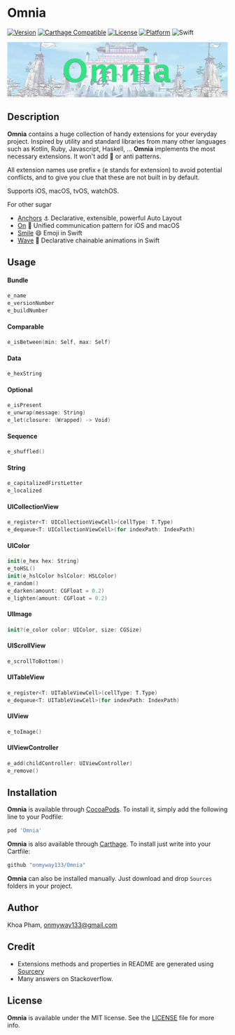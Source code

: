 # Omnia

[![Version](https://img.shields.io/cocoapods/v/Omnia.svg?style=flat)](http://cocoadocs.org/docsets/Omnia)
[![Carthage Compatible](https://img.shields.io/badge/Carthage-compatible-4BC51D.svg?style=flat)](https://github.com/Carthage/Carthage)
[![License](https://img.shields.io/cocoapods/l/Omnia.svg?style=flat)](http://cocoadocs.org/docsets/Omnia)
[![Platform](https://img.shields.io/cocoapods/p/Omnia.svg?style=flat)](http://cocoadocs.org/docsets/Omnia)
![Swift](https://img.shields.io/badge/%20in-swift%204.0-orange.svg)

![](Screenshots/Artboard.png)

## Description

**Omnia** contains a huge collection of handy extensions for your everyday project. Inspired by utility and standard libraries from many other languages such as Kotlin, Ruby, Javascript, Haskell, ... **Omnia** implements the most necessary extensions. It won't add 💩 or anti patterns.

All extension names use prefix `e` (e stands for extension) to avoid potential conflicts, and to give you clue that these are not built in by default.

Supports iOS, macOS, tvOS, watchOS.

For other sugar

- [Anchors](https://github.com/onmyway133/Anchors) ⚓️ Declarative, extensible, powerful Auto Layout
- [On](https://github.com/onmyway133/On) 🍩 Unified communication pattern for iOS and macOS
- [Smile](https://github.com/onmyway133/Smile) 😄 Emoji in Swift
- [Wave](https://github.com/onmyway133/Wave) 🌊 Declarative chainable animations in Swift

## Usage

#### Bundle

```swift
e_name
e_versionNumber
e_buildNumber
```

#### Comparable

```swift
e_isBetween(min: Self, max: Self)
```

#### Data

```swift
e_hexString
```

#### Optional

```swift
e_isPresent
e_unwrap(message: String)
e_let(closure: (Wrapped) -> Void)
```

#### Sequence

```swift
e_shuffled()
```

#### String

```swift
e_capitalizedFirstLetter
e_localized
```

#### UICollectionView

```swift
e_register<T: UICollectionViewCell>(cellType: T.Type)
e_dequeue<T: UICollectionViewCell>(for indexPath: IndexPath)
```

#### UIColor

```swift
init(e_hex hex: String)
e_toHSL()
init(e_hslColor hslColor: HSLColor)
e_random()
e_darken(amount: CGFloat = 0.2)
e_lighten(amount: CGFloat = 0.2)
```

#### UIImage

```swift
init?(e_color color: UIColor, size: CGSize)
```

#### UIScrollView

```swift
e_scrollToBottom()
```

#### UITableView

```swift
e_register<T: UITableViewCell>(cellType: T.Type)
e_dequeue<T: UITableViewCell>(for indexPath: IndexPath)
```

#### UIView

```swift
e_toImage()
```

#### UIViewController

```swift
e_add(childController: UIViewController)
e_remove()
```

## Installation

**Omnia** is available through [CocoaPods](http://cocoapods.org). To install
it, simply add the following line to your Podfile:

```ruby
pod 'Omnia'
```

**Omnia** is also available through [Carthage](https://github.com/Carthage/Carthage).
To install just write into your Cartfile:

```ruby
github "onmyway133/Omnia"
```

**Omnia** can also be installed manually. Just download and drop `Sources` folders in your project.

## Author

Khoa Pham, onmyway133@gmail.com

## Credit

- Extensions methods and properties in README are generated using [Sourcery](https://github.com/krzysztofzablocki/Sourcery)
- Many answers on Stackoverflow.

## License

**Omnia** is available under the MIT license. See the [LICENSE](https://github.com/onmyway133/Omnia/blob/master/LICENSE.md) file for more info.
